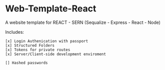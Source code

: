 # Web-Template-React

A website template for REACT - SERN (Sequalize - Express - React - Node)

  Includes:
  
    [x] Login Authenication with passport
    [x] Structured Folders
    [x] Tokens for private routes
    [x] Server/Client-side development enviroment
    
    [] Hashed passwords

